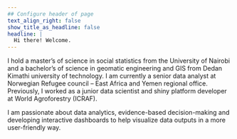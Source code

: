 ```yaml
---
## Configure header of page
text_align_right: false
show_title_as_headline: false
headline: |
  Hi there! Welcome.
---
```


I hold a master’s of science in social statistics from the University of Nairobi and a bachelor’s of science in geomatic engineering and GIS from Dedan Kimathi university of technology. I am currently a senior data analyst at Norwegian Refugee council – East Africa and Yemen regional office. Previously, I worked as a junior data scientist and shiny platform developer at World Agroforestry (ICRAF).


I am passionate about data analytics, evidence-based decision-making and developing interactive dashboards to help visualize data outputs in a more user-friendly way.

